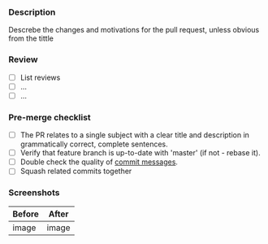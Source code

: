 ### Description

Descrebe the changes and motivations for the pull request, unless obvious from the tittle

### Review

- [ ] List reviews
- [ ] ...
- [ ] ...

### Pre-merge checklist

- [ ] The PR relates to a single subject with a clear title and description in grammatically correct, complete sentences.
- [ ] Verify that feature branch is up-to-date with 'master' (if not - rebase it).
- [ ] Double check the quality of [commit messages](http://chris.beams.io/posts/git-commit/).
- [ ] Squash related commits together

### Screenshots

| Before | After |
| ------ | ----- |
| image  | image |
